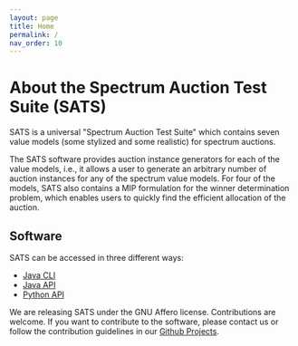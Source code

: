 ```yaml
---
layout: page
title: Home
permalink: /
nav_order: 10
---
```


# About the Spectrum Auction Test Suite (SATS)
SATS is a universal "Spectrum Auction Test Suite" which
 contains seven value models (some stylized and some realistic) for spectrum auctions. 

The SATS software provides auction instance generators for each of the value models,
 i.e., it allows a user to generate an arbitrary number of auction instances for any of the spectrum value models. 
 For four of the models, SATS also contains a MIP formulation for the winner determination problem, 
 which enables users to quickly find the efficient allocation of the auction.

## Software
SATS can be accessed in three different ways:

- [Java CLI](./sats-cli)
- [Java API](./sats-java)
- [Python API](./sats-python)

We are releasing SATS under the GNU Affero license. 
Contributions are welcome. 
If you want to contribute to the software, please contact us or follow the contribution guidelines in our 
[Github Projects](https://github.com/spectrumauctions).
